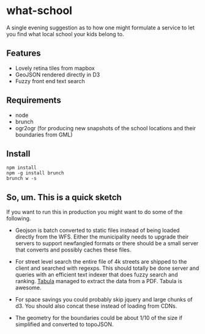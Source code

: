 what-school
===========

A single evening suggestion as to how one might formulate a service to let you find what local school your kids belong to.

## Features

- Lovely retina tiles from mapbox
- GeoJSON rendered directly in D3
- Fuzzy front end text search

## Requirements

- node
- brunch
- ogr2ogr (for producing new snapshots of the school locations and their boundaries from GML)

## Install

```
npm install
npm -g install brunch
brunch w -s
```

## So, um. This is a quick sketch

If you want to run this in production you might want to do some of the following.

- Geojson is batch converted to static files instead of being loaded directly from the WFS. Either the municipality needs to upgrade their servers to support newfangled formats or there should be a small server that converts and possibly caches these files.

- For street level search the entire file of 4k streets are shipped to the client and searched with regexps. This should totally be done server and queries with an efficient text indexer that does fuzzy search and ranking. [Tabula](http://tabula.nerdpower.org/) managed to extract the data from a PDF. Tabula is awesome.

- For space savings you could probably skip jquery and large chunks of d3. You should also concat these instead of loading from CDNs.

- The geometry for the boundaries could be about 1/10 of the size if simplified and converted to topoJSON. 